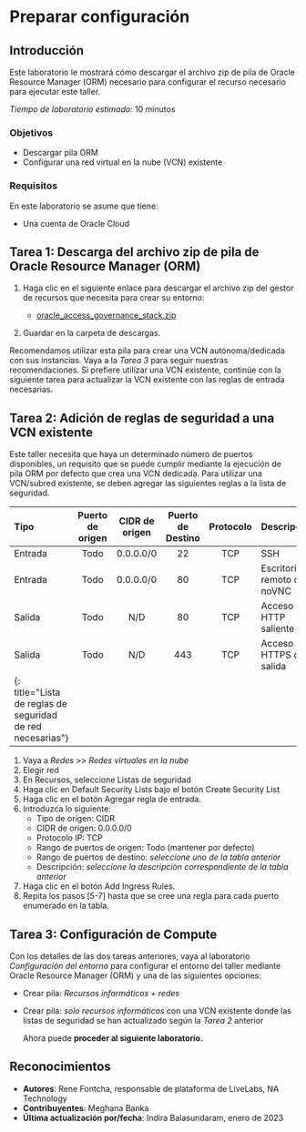 # Preparar configuración

## Introducción

Este laboratorio le mostrará cómo descargar el archivo zip de pila de Oracle Resource Manager (ORM) necesario para configurar el recurso necesario para ejecutar este taller.

_Tiempo de laboratorio estimado:_ 10 minutos

### Objetivos

*   Descargar pila ORM
*   Configurar una red virtual en la nube (VCN) existente

### Requisitos

En este laboratorio se asume que tiene:

*   Una cuenta de Oracle Cloud

## Tarea 1: Descarga del archivo zip de pila de Oracle Resource Manager (ORM)

1.  Haga clic en el siguiente enlace para descargar el archivo zip del gestor de recursos que necesita para crear su entorno:
    
    *   [oracle\_access\_governance\_stack.zip](https://objectstorage.us-ashburn-1.oraclecloud.com/p/AUKfPIGuTde04z4OnuaZN2EP0LxNl4hJWI2jZiTw23aWzSoa2_Byvs8OGPw20-dt/n/c4u04/b/livelabsfiles/o/security-library/oracle_access_governance_stack.zip)
2.  Guardar en la carpeta de descargas.
    

Recomendamos utilizar esta pila para crear una VCN autónoma/dedicada con sus instancias. Vaya a la _Tarea 3_ para seguir nuestras recomendaciones. Si prefiere utilizar una VCN existente, continúe con la siguiente tarea para actualizar la VCN existente con las reglas de entrada necesarias.

## Tarea 2: Adición de reglas de seguridad a una VCN existente

Este taller necesita que haya un determinado número de puertos disponibles, un requisito que se puede cumplir mediante la ejecución de pila ORM por defecto que crea una VCN dedicada. Para utilizar una VCN/subred existente, se deben agregar las siguientes reglas a la lista de seguridad.

| Tipo | Puerto de origen | CIDR de origen | Puerto de Destino | Protocolo | Descripción |
| :-- | :-: | :-: | :-: | :-: | :-- |
| Entrada | Todo | 0.0.0.0/0 | 22 | TCP | SSH |
| Entrada | Todo | 0.0.0.0/0 | 80 | TCP | Escritorio remoto con noVNC |
| Salida | Todo | N/D | 80 | TCP | Acceso HTTP saliente |
| Salida | Todo | N/D | 443 | TCP | Acceso HTTPS de salida |
| {: title="Lista de reglas de seguridad de red necesarias"} |  |  |  |  |  |

1.  Vaya a _Redes >> Redes virtuales en la nube_
2.  Elegir red
3.  En Recursos, seleccione Listas de seguridad
4.  Haga clic en Default Security Lists bajo el botón Create Security List
5.  Haga clic en el botón Agregar regla de entrada.
6.  Introduzca lo siguiente:
    *   Tipo de origen: CIDR
    *   CIDR de origen: 0.0.0.0/0
    *   Protocolo IP: TCP
    *   Rango de puertos de origen: Todo (mantener por defecto)
    *   Rango de puertos de destino: _seleccione uno de la tabla anterior_
    *   Descripción: _seleccione la descripción correspondiente de la tabla anterior_
7.  Haga clic en el botón Add Ingress Rules.
8.  Repita los pasos \[5-7\] hasta que se cree una regla para cada puerto enumerado en la tabla.

## Tarea 3: Configuración de Compute

Con los detalles de las dos tareas anteriores, vaya al laboratorio _Configuración del entorno_ para configurar el entorno del taller mediante Oracle Resource Manager (ORM) y una de las siguientes opciones:

*   Crear pila: _Recursos informáticos + redes_
    
*   Crear pila: _solo recursos informáticos_ con una VCN existente donde las listas de seguridad se han actualizado según la _Tarea 2_ anterior
    
    Ahora puede **proceder al siguiente laboratorio.**
    

## Reconocimientos

*   **Autores**: Rene Fontcha, responsable de plataforma de LiveLabs, NA Technology
*   **Contribuyentes**: Meghana Banka
*   **Última actualización por/fecha**: Indira Balasundaram, enero de 2023